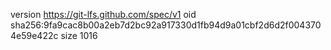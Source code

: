 version https://git-lfs.github.com/spec/v1
oid sha256:9fa9cac8b00a2eb7d2bc92a917330d1fb94d9a01cbf2d6d2f0043704e59e422c
size 1016
